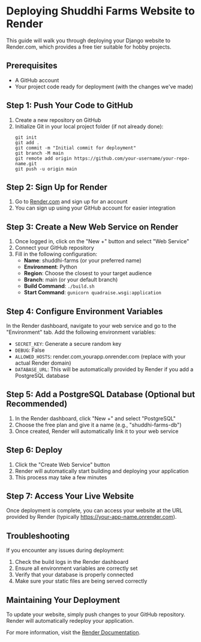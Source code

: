 # Deploying Shuddhi Farms Website to Render

This guide will walk you through deploying your Django website to Render.com, which provides a free tier suitable for hobby projects.

## Prerequisites

- A GitHub account
- Your project code ready for deployment (with the changes we've made)

## Step 1: Push Your Code to GitHub

1. Create a new repository on GitHub
2. Initialize Git in your local project folder (if not already done):
   ```
   git init
   git add .
   git commit -m "Initial commit for deployment"
   git branch -M main
   git remote add origin https://github.com/your-username/your-repo-name.git
   git push -u origin main
   ```

## Step 2: Sign Up for Render

1. Go to [Render.com](https://render.com/) and sign up for an account
2. You can sign up using your GitHub account for easier integration

## Step 3: Create a New Web Service on Render

1. Once logged in, click on the "New +" button and select "Web Service"
2. Connect your GitHub repository
3. Fill in the following configuration:
   - **Name**: shuddhi-farms (or your preferred name)
   - **Environment**: Python
   - **Region**: Choose the closest to your target audience
   - **Branch**: main (or your default branch)
   - **Build Command**: `./build.sh`
   - **Start Command**: `gunicorn quadraise.wsgi:application`

## Step 4: Configure Environment Variables

In the Render dashboard, navigate to your web service and go to the "Environment" tab. Add the following environment variables:

- `SECRET_KEY`: Generate a secure random key
- `DEBUG`: False
- `ALLOWED_HOSTS`: render.com,yourapp.onrender.com (replace with your actual Render domain)
- `DATABASE_URL`: This will be automatically provided by Render if you add a PostgreSQL database

## Step 5: Add a PostgreSQL Database (Optional but Recommended)

1. In the Render dashboard, click "New +" and select "PostgreSQL"
2. Choose the free plan and give it a name (e.g., "shuddhi-farms-db")
3. Once created, Render will automatically link it to your web service

## Step 6: Deploy

1. Click the "Create Web Service" button
2. Render will automatically start building and deploying your application
3. This process may take a few minutes

## Step 7: Access Your Live Website

Once deployment is complete, you can access your website at the URL provided by Render (typically https://your-app-name.onrender.com).

## Troubleshooting

If you encounter any issues during deployment:

1. Check the build logs in the Render dashboard
2. Ensure all environment variables are correctly set
3. Verify that your database is properly connected
4. Make sure your static files are being served correctly

## Maintaining Your Deployment

To update your website, simply push changes to your GitHub repository. Render will automatically redeploy your application.

For more information, visit the [Render Documentation](https://render.com/docs).
